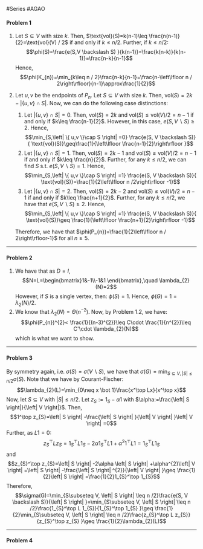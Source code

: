 #Series #AGAO 

#### Problem 1

1. Let $S\subseteq V$ with  size $k$. Then, $\text{vol}(S)=k(n-1)\leq \frac{n(n-1)}{2}=\text{vol}(V) / 2$ if and only if $k\leq n /2$. Further, if $k\leq n /2$:$$\phi(S)=\frac{e(S,V \backslash S) }{k(n-1)}=\frac{k(n-k)}{k(n-1)}=\frac{n-k}{n-1}$$Hence, $$\phi(K_{n})=\min_{k\leq  n / 2}\frac{n-k}{n-1}=\frac{n-\left\lfloor n / 2\right\rfloor}{n-1}\approx\frac{1}{2}$$ 
2. Let $u,v$ be the endpoints of $P_{n}$. Let $S\subseteq V$ with size $k$. Then, $\text{vol}(S)=2k-\left| \{ u,v \}\cap S \right|$. Now, we can do the following case distinctions:
	1. Let $\left| \{ u,v \}\cap S \right|=0$. Then, $\text{vol}(S)=2k$ and $\text{vol}(S) \leq \text{vol}(V) / 2=n-1$ if and only if $k\leq \frac{n-1}{2}$. However, in this case, $e(S, V \backslash S)\geq 2$. Hence, $$\min_{S,\left| \{ u,v \}\cap S \right| =0} \frac{e(S, V \backslash S)}{ \text{vol}(S)}\geq\frac{1}{\left\lfloor \frac{n-1}{2}\right\rfloor }$$
	2. Let $\left| \{ u,v \}\cap S \right|=1$. Then, $\text{vol}(S)=2k -1$ and $\text{vol}(S) \leq \text{vol}(V) / 2=n-1$ if and only if $k\leq \frac{n}{2}$. Further, for any $k\leq n /2$, we can find $S$ s.t. $e(S, V \backslash S)=1$. Hence, $$\min_{S,\left| \{ u,v \}\cap S \right| =1} \frac{e(S, V \backslash S)}{ \text{vol}(S)}=\frac{1}{2\left\lfloor n /2\right\rfloor -1}$$
	3. Let $\left| \{ u,v \}\cap S \right|=2$. Then, $\text{vol}(S)=2k -2$ and $\text{vol}(S) \leq \text{vol}(V) / 2=n-1$ if and only if $k\leq \frac{n+1}{2}$. Further, for any $k\leq n /2$, we have that $e(S, V \backslash S)\geq 2$. Hence, $$\min_{S,\left| \{ u,v \}\cap S \right| =1} \frac{e(S, V \backslash S)}{ \text{vol}(S)}\geq \frac{1}{\left\lfloor \frac{n+1}{2}\right\rfloor -1}$$
   
   Therefore, we have that $\phi(P_{n})=\frac{1}{2\left\lfloor n / 2\right\rfloor-1}$ for all $n\geq 5$. 
   
---
#### Problem 2
1. We have that as $D=I$,  $$N=L=\begin{bmatrix}1&-1\\-1&1 \end{bmatrix},\quad \lambda_{2}(N)=2$$However, if $S$ is a single vertex, then: $\phi(S)=1$. Hence, $\phi(G)=1= \lambda_{2}(N) / 2$.
2. We know that $\lambda_{2}(N)= \Theta(n^{-2})$. Now, by Problem 1.2, we have: $$\phi(P_{n})^{2}< \frac{1}{(n-3)^{2}}\leq C\cdot \frac{1}{n^{2}}\leq C'\cdot  \lambda_{2}(N)$$which is what we want to show.
---
#### Problem 3
By symmetry again, i.e. $\sigma(S)=\sigma(V \backslash S)$, we have that $\sigma(G)=\min_{S\subseteq V, \left| S \right|\leq n /2}\sigma(S)$. Note that we have by Courant-Fischer: $$\lambda_{2}(L)=\min_{0\neq x \bot 1}\frac{x^\top Lx}{x^\top x}$$
Now, let $S\subseteq V$ with $\left| S \right|\leq n /2$. Let $z_{S}:= 1_{S}-\alpha1$ with $\alpha:=\frac{\left| S \right|}{\left| V \right|}$. Then, $$1^\top z_{S}=\left| S \right| -\frac{\left| S \right| }{\left| V \right| }\left| V \right| =0$$Further, as $L 1= 0$:$$z_{S}^\top L z_{S}=1_{S}^\top L 1_{S}-2\alpha 1^\top _{S}L 1+\alpha^{2} 1^\top L 1= 1_{S}^\top L 1_{S}$$and $$z_{S}^\top z_{S}=\left| S \right| -2\alpha \left| S \right| +\alpha^{2}\left| V \right| =\left| S \right| -\frac{\left| S \right| ^{2}}{\left| V \right| }\geq \frac{1}{2}\left| S \right| =\frac{1}{2}1_{S}^\top 1_{S}$$Therefore, $$\sigma(G)=\min_{S\subseteq V, \left| S \right| \leq n /2}\frac{e(S, V \backslash S)}{\left| S \right| }=\min_{S\subseteq V, \left| S \right| \leq n /2}\frac{1_{S}^\top L 1_{S}}{1_{S}^\top 1_{S} }\geq \frac{1}{2}\min_{S\subseteq V, \left| S \right| \leq n /2}\frac{z_{S}^\top L z_{S}}{z_{S}^\top z_{S} }\geq \frac{1}{2}\lambda_{2}(L)$$

---
#### Problem 4
